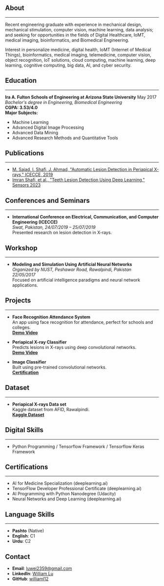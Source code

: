## About
***
Recent engineering graduate with experience in mechanical design, mechanical stimulation, computer vision, machine learning, data analysis; and seeking for opportunities in the fields of Digital Healthcare, IoMT, medical imaging, bioinformatics, and Biomedical Engineering.

Interest in personalize medicine, digital health, IoMT (Internet of Medical Things), bioinformatics, medical imaging, telemedicine, computer vision, object recognition, IoT solutions, cloud computing, machine learning, deep learning, cognitive computing, big data, AI, and cyber security.

## Education 
***
**Ira A. Fulton Schools of Engineering at Arizona State University**                         May 2017                        
*Bachelor's degree in Engineering, Biomedical Engineering*  
**CGPA: 3.53/4.0**  
**Major Subjects:**
- Machine Learning
- Advanced Digital Image Processing
- Advanced Data Mining
- Advanced Research Methods and Quantitative Tools

## Publications
***
- [M. Sajad, I. Shafi, J. Ahmad, "Automatic Lesion Detection in Periapical X-rays," ICECCE, 2019](https://ieeexplore.ieee.org/abstract/document/8940661)
- [Imran Shafi, et al., "Teeth Lesion Detection Using Deep Learning," Sensors 2023](https://doi.org/10.3390/s23156837)

## Conferences and Seminars
***
- **International Conference on Electrical, Communication, and Computer Engineering (ICECCE)**  
  *Swat, Pakistan, 24/07/2019 – 25/07/2019*  
  Presented research on lesion detection in X-rays.

## Workshop
***
- **Modeling and Simulation Using Artificial Neural Networks**  
  *Organized by NUST, Peshawar Road, Rawalpindi, Pakistan*  
  *22/05/2017*  
  Focused on artificial intelligence paradigms and neural network applications.

## Projects
***
- **Face Recognition Attendance System**  
  An app using face recognition for attendance, perfect for schools and colleges.  
  **[Demo Video](https://youtu.be/_Y9ZmRDrKcQ?si=wg7ryELT7nB5yhuX)**

- **Periapical X-ray Classifier**  
  Predicts lesions in X-rays using deep convolutional networks.  
  **[Demo Video](https://youtu.be/QuSJeuWmB44?si=J6DbSxa1B-1vjZhB)**

- **Image Classifier**  
  Built using pre-trained convolutional networks.  
  **[Certification](https://confirm.udacity.com/D4KCHPUZ)**

## Dataset
***
- **Periapical X-rays Data set**  
  Kaggle dataset from AFID, Rawalpindi.  
  **[Kaggle Dataset](https://doi.org/10.34740/KAGGLE/DSV/2664831)**

## Digital Skills
***
- Python Programming / Tensorflow Framework / Tensorflow Keras Framework

## Certifications
***
- AI for Medicine Specialization (deeplearning.ai)
- TensorFlow Developer Professional Certificate (deeplearning.ai)
- AI Programming with Python Nanodegree (Udacity)
- Neural Networks and Deep Learning (deeplearning.ai)

## Language Skills 
***
- **Pashto** (Native)
- **English**: C1
- **Urdu**: C2

## Contact
- **Email**: [luwei2359@gmail.com](mailto:luwei2359@gmail.com)
- **LinkedIn**: [William Lu](https://www.linkedin.com/in/william-lu-47693b145/)
- **GitHub**: [williaml12](https://github.com/williaml12)
